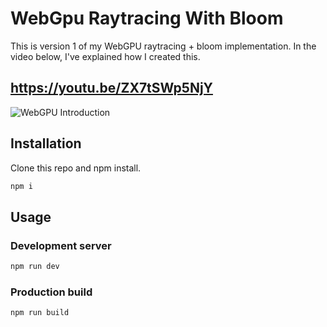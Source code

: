 # WebGpu Raytracing With Bloom 

This is version 1 of my WebGPU raytracing + bloom implementation.
In the video below, I've explained how I created this.

## https://youtu.be/ZX7tSWp5NjY
![WebGPU Introduction](https://github.com/visionary-3d/webgpu-fullscreen-shader/assets/64514807/66427463-85fb-47cd-98af-475902923f88)

## Installation

Clone this repo and npm install.

```bash
npm i
```

## Usage

### Development server

```bash
npm run dev
```

### Production build

```bash
npm run build
```
